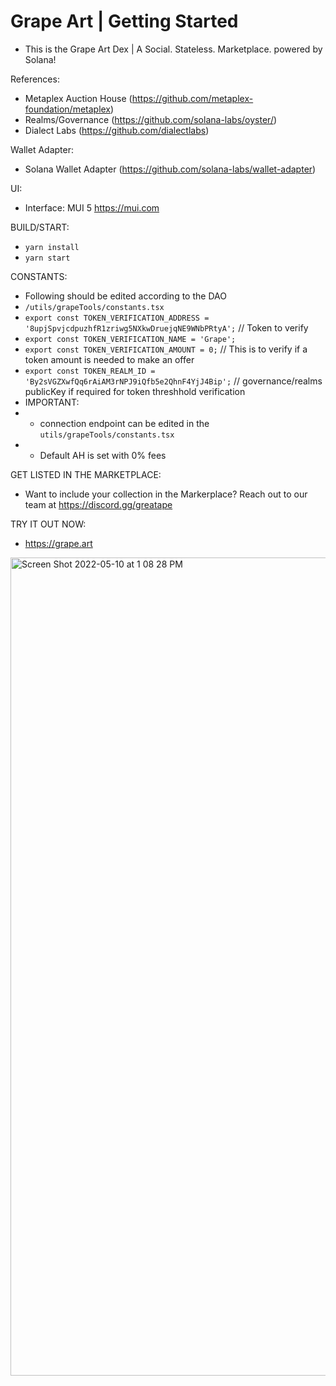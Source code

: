 # Grape Art | Getting Started 

- This is the Grape Art Dex | A Social. Stateless. Marketplace. powered by Solana!

References:
- Metaplex Auction House (https://github.com/metaplex-foundation/metaplex)
- Realms/Governance (https://github.com/solana-labs/oyster/)
- Dialect Labs (https://github.com/dialectlabs)

Wallet Adapter:
- Solana Wallet Adapter (https://github.com/solana-labs/wallet-adapter)

UI:
- Interface: MUI 5 https://mui.com

BUILD/START:
- `yarn install`
- `yarn start`

CONSTANTS: 
- Following should be edited according to the DAO
-   `/utils/grapeTools/constants.tsx`
-   `export const TOKEN_VERIFICATION_ADDRESS = '8upjSpvjcdpuzhfR1zriwg5NXkwDruejqNE9WNbPRtyA';` // Token to verify
-   `export const TOKEN_VERIFICATION_NAME = 'Grape';`
-   `export const TOKEN_VERIFICATION_AMOUNT = 0;` // This is to verify if a token amount is needed to make an offer
-   `export const TOKEN_REALM_ID = 'By2sVGZXwfQq6rAiAM3rNPJ9iQfb5e2QhnF4YjJ4Bip';` // governance/realms publicKey if required for token threshhold verification
-   IMPORTANT:
-   * connection endpoint can be edited in the `utils/grapeTools/constants.tsx`
-   * Default AH is set with 0% fees


GET LISTED IN THE MARKETPLACE:
-   Want to include your collection in the Markerplace? Reach out to our team at https://discord.gg/greatape

TRY IT OUT NOW:
- https://grape.art

<img width="1309" alt="Screen Shot 2022-05-10 at 1 08 28 PM" src="https://user-images.githubusercontent.com/13381905/167605066-b4f169d4-8a35-48d7-ac96-5abb6d894581.png">


